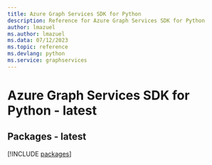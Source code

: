 ```yaml
---
title: Azure Graph Services SDK for Python
description: Reference for Azure Graph Services SDK for Python
author: lmazuel
ms.author: lmazuel
ms.data: 07/12/2023
ms.topic: reference
ms.devlang: python
ms.service: graphservices
---
```

# Azure Graph Services SDK for Python - latest
## Packages - latest
[!INCLUDE [packages](graph-services-index.md)]